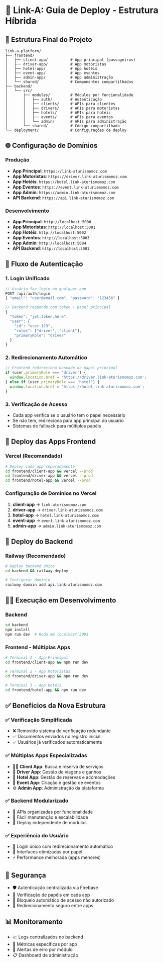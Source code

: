 # 🚀 Link-A: Guia de Deploy - Estrutura Híbrida

## 📁 Estrutura Final do Projeto

```
link-a-platform/
├── frontend/
│   ├── client-app/          # App principal (passageiros)
│   ├── driver-app/          # App motoristas  
│   ├── hotel-app/           # App hotéis
│   ├── event-app/           # App eventos
│   ├── admin-app/           # App administração
│   └── shared/              # Componentes compartilhados
├── backend/
│   └── src/
│       ├── modules/         # Módulos por funcionalidade
│       │   ├── auth/        # Autenticação
│       │   ├── clients/     # APIs para clientes
│       │   ├── drivers/     # APIs para motoristas
│       │   ├── hotels/      # APIs para hotéis
│       │   ├── events/      # APIs para eventos
│       │   └── admin/       # APIs para administração
│       └── shared/          # Código compartilhado
└── deployment/              # Configurações de deploy
```

## 🌐 Configuração de Domínios

### Produção
- **App Principal**: `https://link-aturismomoz.com`
- **App Motoristas**: `https://driver.link-aturismomoz.com`
- **App Hotéis**: `https://hotel.link-aturismomoz.com`
- **App Eventos**: `https://event.link-aturismomoz.com`
- **App Admin**: `https://admin.link-aturismomoz.com`
- **API Backend**: `https://api.link-aturismomoz.com`

### Desenvolvimento
- **App Principal**: `http://localhost:5000`
- **App Motoristas**: `http://localhost:5001`
- **App Hotéis**: `http://localhost:5002`
- **App Eventos**: `http://localhost:5003`
- **App Admin**: `http://localhost:5004`
- **API Backend**: `http://localhost:3001`

## 🔄 Fluxo de Autenticação

### 1. Login Unificado
```javascript
// Usuário faz login em qualquer app
POST /api/auth/login
{ "email": "user@email.com", "password": "123456" }

// Backend responde com token + papel principal
{ 
  "token": "jwt.token.here", 
  "user": { 
    "id": "user-123",
    "roles": ["driver", "client"],
    "primaryRole": "driver"
  } 
}
```

### 2. Redirecionamento Automático
```javascript
// Frontend redireciona baseado no papel principal
if (user.primaryRole === 'driver') {
  window.location.href = 'https://driver.link-aturismomoz.com';
} else if (user.primaryRole === 'hotel') {
  window.location.href = 'https://hotel.link-aturismomoz.com';
}
```

### 3. Verificação de Acesso
- Cada app verifica se o usuário tem o papel necessário
- Se não tem, redireciona para app principal do usuário
- Sistemas de fallback para múltiplos papéis

## 📱 Deploy das Apps Frontend

### Vercel (Recomendado)
```bash
# Deploy cada app separadamente
cd frontend/client-app && vercel --prod
cd frontend/driver-app && vercel --prod
cd frontend/hotel-app && vercel --prod
```

### Configuração de Domínios no Vercel
1. **client-app** → `link-aturismomoz.com`
2. **driver-app** → `driver.link-aturismomoz.com`
3. **hotel-app** → `hotel.link-aturismomoz.com`
4. **event-app** → `event.link-aturismomoz.com`
5. **admin-app** → `admin.link-aturismomoz.com`

## 🔧 Deploy do Backend

### Railway (Recomendado)
```bash
# Deploy backend único
cd backend && railway deploy

# Configurar domínio
railway domain add api.link-aturismomoz.com
```

## 🏃‍♂️ Execução em Desenvolvimento

### Backend
```bash
cd backend
npm install
npm run dev  # Roda em localhost:3001
```

### Frontend - Múltiplas Apps
```bash
# Terminal 1 - App Principal
cd frontend/client-app && npm run dev

# Terminal 2 - App Motoristas  
cd frontend/driver-app && npm run dev

# Terminal 3 - App Hotéis
cd frontend/hotel-app && npm run dev
```

## ✅ Benefícios da Nova Estrutura

### ✅ **Verificação Simplificada**
- ❌ Removido sistema de verificação redundante
- ✅ Documentos enviados no registro inicial
- ✅ Usuários já verificados automaticamente

### ✅ **Múltiplas Apps Especializadas**
- 🧑‍💼 **Client App**: Busca e reserva de serviços
- 🚗 **Driver App**: Gestão de viagens e ganhos
- 🏨 **Hotel App**: Gestão de reservas e acomodações
- 🎪 **Event App**: Criação e gestão de eventos
- ⚙️ **Admin App**: Administração da plataforma

### ✅ **Backend Modularizado**
- 📁 APIs organizadas por funcionalidade
- 🔧 Fácil manutenção e escalabilidade
- 🚀 Deploy independente de módulos

### ✅ **Experiência do Usuário**
- 🔄 Login único com redirecionamento automático
- 📱 Interfaces otimizadas por papel
- ⚡ Performance melhorada (apps menores)

## 🔐 Segurança

- 🛡️ Autenticação centralizada via Firebase
- 🔑 Verificação de papéis em cada app
- 🚫 Bloqueio automático de acesso não autorizado
- 🔄 Redirecionamento seguro entre apps

## 📊 Monitoramento

- 📈 Logs centralizados no backend
- 🎯 Métricas específicas por app
- 🚨 Alertas de erro por módulo
- 📋 Dashboard de administração